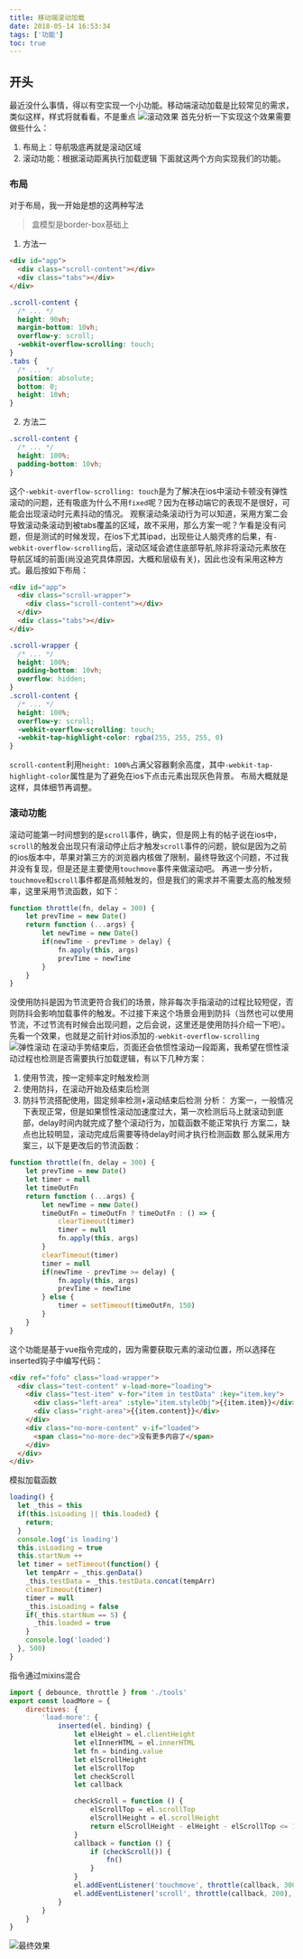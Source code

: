 ```yaml
---
title: 移动端滚动加载
date: 2018-05-14 16:53:34
tags: ['功能']
toc: true
---
```

## 开头
最近没什么事情，得以有空实现一个小功能。移动端滚动加载是比较常见的需求，类似这样，样式将就看看，不是重点
![滚动效果](滚动加载.gif)
首先分析一下实现这个效果需要做些什么：
1. 布局上：导航吸底再就是滚动区域
2. 滚动功能：根据滚动距离执行加载逻辑
下面就这两个方向实现我们的功能。
<!-- more -->
### 布局
对于布局，我一开始是想的这两种写法
> 盒模型是border-box基础上
1. 方法一
```html
<div id="app">
  <div class="scroll-content"></div>
  <div class="tabs"></div>
</div>
```
```css
.scroll-content {
  /* ... */
  height: 90vh;
  margin-bottom: 10vh;
  overflow-y: scroll;
  -webkit-overflow-scrolling: touch;
}
.tabs {
  /* ... */
  position: absolute;
  bottom: 0;
  height: 10vh;
}
```
2. 方法二
```css
.scroll-content {
  /* ... */
  height: 100%;
  padding-bottom: 10vh;
}
```
这个`-webkit-overflow-scrolling: touch`是为了解决在ios中滚动卡顿没有弹性滚动的问题，还有吸底为什么不用`fixed`呢？因为在移动端它的表现不是很好，可能会出现滚动时元素抖动的情况。
观察滚动条滚动行为可以知道，采用方案二会导致滚动条滚动到被tabs覆盖的区域，故不采用，那么方案一呢？乍看是没有问题，但是测试的时候发现，在ios下尤其ipad，出现些让人脑壳疼的后果，有`-webkit-overflow-scrolling`后，滚动区域会遮住底部导航,除非将滚动元素放在导航区域的前面(尚没追究具体原因，大概和层级有关)，因此也没有采用这种方式。最后按如下布局：
```html
<div id="app">
  <div class="scroll-wrapper">
    <div class="scroll-content"></div>
  </div>
  <div class="tabs"></div>
</div>
```
```css
.scroll-wrapper {
  /* ... */
  height: 100%;
  padding-bottom: 10vh;
  overflow: hidden;
}
.scroll-content {
  /* ... */
  height: 100%;
  overflow-y: scroll;
  -webkit-overflow-scrolling: touch;
  -webkit-tap-highlight-color: rgba(255, 255, 255, 0)
}
```
`scroll-content`利用`height: 100%`占满父容器剩余高度，其中`-webkit-tap-highlight-color`属性是为了避免在ios下点击元素出现灰色背景。
布局大概就是这样，具体细节再调整。
### 滚动功能
滚动可能第一时间想到的是`scroll`事件，确实，但是网上有的帖子说在ios中，`scroll`的触发会出现只有滚动停止后才触发`scroll`事件的问题，貌似是因为之前的ios版本中，苹果对第三方的浏览器内核做了限制，最终导致这个问题，不过我并没有复现，但是还是主要使用`touchmove`事件来做滚动吧。
再进一步分析，`touchmove`和`scroll`事件都是高频触发的，但是我们的需求并不需要太高的触发频率，这里采用节流函数，如下：
```js
function throttle(fn, delay = 300) {
    let prevTime = new Date()
    return function (...args) {
        let newTime = new Date()
        if(newTime - prevTime > delay) {
            fn.apply(this, args)
            prevTime = newTime
        }
    }
}
```
没使用防抖是因为节流更符合我们的场景，除非每次手指滚动的过程比较短促，否则防抖会影响加载事件的触发。不过接下来这个场景会用到防抖（当然也可以使用节流，不过节流有时候会出现问题，之后会说，这里还是使用防抖介绍一下吧）。
先看一个效果，也就是之前针对ios添加的`-webkit-overflow-scrolling`
![弹性滚动](弹性滚动.gif)
在滚动手势结束后，页面还会依惯性滚动一段距离，我希望在惯性滚动过程也检测是否需要执行加载逻辑，有以下几种方案：
1. 使用节流，按一定频率定时触发检测
2. 使用防抖，在滚动开始及结束后检测
3. 防抖节流搭配使用，固定频率检测+滚动结束后检测
分析：
方案一，一般情况下表现正常，但是如果惯性滚动加速度过大，第一次检测后马上就滚动到底部，delay时间内就完成了整个滚动行为，加载函数不能正常执行
方案二，缺点也比较明显，滚动完成后需要等待delay时间才执行检测函数
那么就采用方案三，以下是更改后的节流函数：
```js
function throttle(fn, delay = 300) {
    let prevTime = new Date()
    let timer = null
    let timeOutFn
    return function (...args) {
        let newTime = new Date()
        timeOutFn = timeOutFn ? timeOutFn : () => {
            clearTimeout(timer)
            timer = null
            fn.apply(this, args)
        }
        clearTimeout(timer)
        timer = null
        if(newTime - prevTime >= delay) {
            fn.apply(this, args)
            prevTime = newTime
        } else {
            timer = setTimeout(timeOutFn, 150)
        }
    }
}
```
这个功能是基于vue指令完成的，因为需要获取元素的滚动位置，所以选择在inserted钩子中编写代码：
```html
<div ref="fofo" class="load-wrapper">
  <div class="test-content" v-load-more="loading">
    <div class="test-item" v-for="item in testData" :key="item.key">
      <div class="left-area" :style="item.styleObj">{{item.item}}</div>
      <div class="right-area">{{item.content}}</div>
    </div>
    <div class="no-more-content" v-if="loaded">
      <span class="no-more-dec">没有更多内容了</span>
    </div>
  </div>
</div>
```
模拟加载函数
```js
loading() {
  let _this = this
  if(this.isLoading || this.loaded) {
    return;
  }
  console.log('is loading')
  this.isLoading = true
  this.startNum ++
  let timer = setTimeout(function() {
    let tempArr = _this.genData()
    _this.testData = _this.testData.concat(tempArr)
    clearTimeout(timer)
    timer = null
    _this.isLoading = false
    if(_this.startNum == 5) {
      _this.loaded = true
    }
    console.log('loaded')
  }, 500)
}
```
指令通过mixins混合
```js
import { debounce, throttle } from './tools'
export const loadMore = {
    directives: {
        'load-more': {
            inserted(el, binding) {
                let elHeight = el.clientHeight
                let elInnerHTML = el.innerHTML
                let fn = binding.value
                let elScrollHeight
                let elScrollTop
                let checkScroll
                let callback

                checkScroll = function () {
                    elScrollTop = el.scrollTop
                    elScrollHeight = el.scrollHeight
                    return elScrollHeight - elHeight - elScrollTop <= 100
                }
                callback = function () {
                    if (checkScroll()) {
                        fn()
                    }
                }
                el.addEventListener('touchmove', throttle(callback, 300), false)
                el.addEventListener('scroll', throttle(callback, 200), false)
            }
        }
    }
}
```
![最终效果](最终效果.gif)